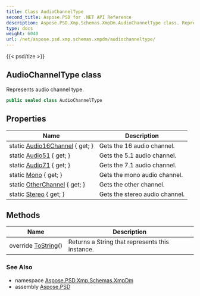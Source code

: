 ```yaml
---
title: Class AudioChannelType
second_title: Aspose.PSD for .NET API Reference
description: Aspose.PSD.Xmp.Schemas.XmpDm.AudioChannelType class. Represents audio channel type
type: docs
weight: 6040
url: /net/aspose.psd.xmp.schemas.xmpdm/audiochanneltype/
---
```

{{< psd/tize >}}
## AudioChannelType class

Represents audio channel type.

```csharp
public sealed class AudioChannelType
```

## Properties

| Name | Description |
| --- | --- |
| static [Audio16Channel](../../aspose.psd.xmp.schemas.xmpdm/audiochanneltype/audio16channel/) { get; } | Gets the 16 audio channel. |
| static [Audio51](../../aspose.psd.xmp.schemas.xmpdm/audiochanneltype/audio51/) { get; } | Gets the 5.1 audio channel. |
| static [Audio71](../../aspose.psd.xmp.schemas.xmpdm/audiochanneltype/audio71/) { get; } | Gets the 7.1 audio channel. |
| static [Mono](../../aspose.psd.xmp.schemas.xmpdm/audiochanneltype/mono/) { get; } | Gets the mono audio channel. |
| static [OtherChannel](../../aspose.psd.xmp.schemas.xmpdm/audiochanneltype/otherchannel/) { get; } | Gets the other channel. |
| static [Stereo](../../aspose.psd.xmp.schemas.xmpdm/audiochanneltype/stereo/) { get; } | Gets the stereo audio channel. |

## Methods

| Name | Description |
| --- | --- |
| override [ToString](../../aspose.psd.xmp.schemas.xmpdm/audiochanneltype/tostring/)() | Returns a String that represents this instance. |

### See Also

* namespace [Aspose.PSD.Xmp.Schemas.XmpDm](../../aspose.psd.xmp.schemas.xmpdm/)
* assembly [Aspose.PSD](../../)


